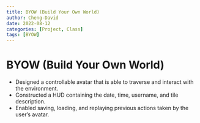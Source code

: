 ```yaml
---
title: BYOW (Build Your Own World)
author: Cheng-David
date: 2022-08-12
categories: [Project, Class]
tags: [BYOW]
---
```


# BYOW (Build Your Own World)

* Designed a controllable avatar that is able to traverse and interact with the environment.
* Constructed a HUD containing the date, time, username, and tile description.
* Enabled saving, loading, and replaying previous actions taken by the user’s avatar.